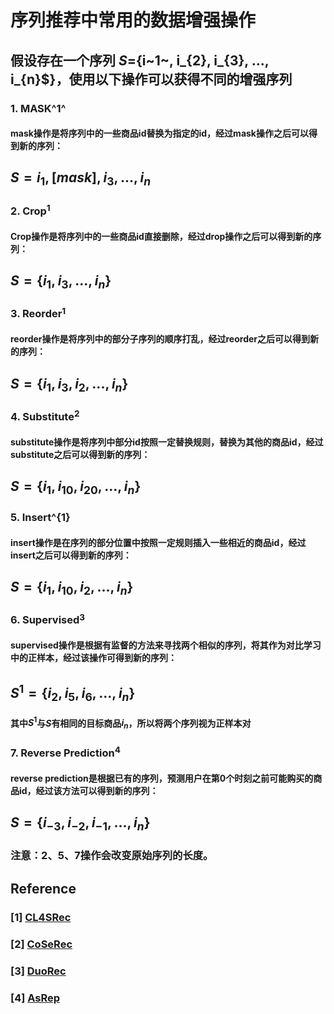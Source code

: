 # 序列推荐中常用的数据增强操作

## 假设存在一个序列 $S$={i~1~, i_{2}, i_{3}, ..., i_{n}$}，使用以下操作可以获得不同的增强序列

### 1. MASK^1^

#### mask操作是将序列中的一些商品id替换为指定的id，经过mask操作之后可以得到新的序列：

## $S={i_{1}, [mask], i_{3},... ,i_{n}}$

### 2.  Crop$^{1}$

#### Crop操作是将序列中的一些商品id直接删除，经过drop操作之后可以得到新的序列：

## $S=\{i_{1}, i_{3},..., i_{n}\}$

### 3. Reorder$^{1}$

#### reorder操作是将序列中的部分子序列的顺序打乱，经过reorder之后可以得到新的序列：

## $S=\{i_{1}, i_{3}, i_{2},..., i_{n}\}$

### 4. Substitute$^{2}$

#### substitute操作是将序列中部分id按照一定替换规则，替换为其他的商品id，经过substitute之后可以得到新的序列：

## $S=\{i_{1}, i_{10}, i_{20},...,i_{n}\}$

### 5. Insert^{1}

#### insert操作是在序列的部分位置中按照一定规则插入一些相近的商品id，经过insert之后可以得到新的序列：

## $S=\{i_{1}, i_{10}, i_{2},...,i_{n}\}$

### 6. Supervised$^{3}$

#### supervised操作是根据有监督的方法来寻找两个相似的序列，将其作为对比学习中的正样本，经过该操作可得到新的序列：

## $S^{1}=\{i_{2}, i_{5}, i_{6},...,i_{n}\}$

#### 其中$S^{1}$与$S$有相同的目标商品$i_{n}$，所以将两个序列视为正样本对

### 7. Reverse Prediction$^{4}$

#### reverse prediction是根据已有的序列，预测用户在第$0$个时刻之前可能购买的商品id，经过该方法可以得到新的序列：

## $S=\{i_{-3},i_{-2},i_{-1},...,i_{n}\}$

### 注意：2、5、7操作会改变原始序列的长度。

## Reference

### [1] [CL4SRec](https://arxiv.org/abs/2010.14395)

### [2] [CoSeRec](https://arxiv.org/pdf/2108.06479.pdf)

### [3] [DuoRec](https://arxiv.org/pdf/2110.05730.pdf)

### [4] [AsRep](https://arxiv.org/pdf/2105.00522.pdf)

